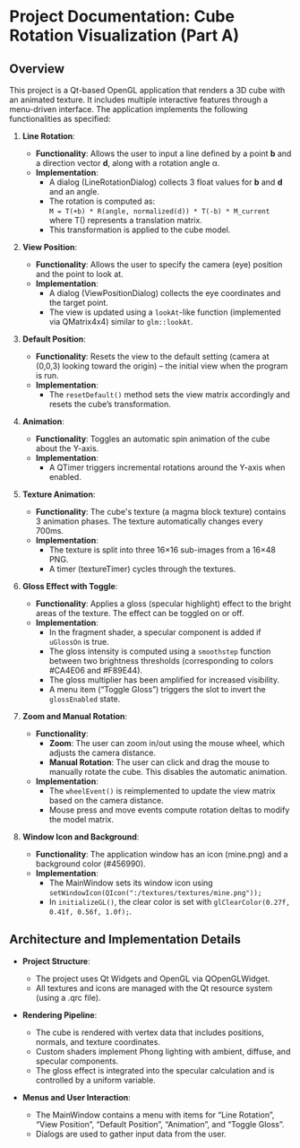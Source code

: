 # Project Documentation: Cube Rotation Visualization (Part A)

## Overview

This project is a Qt-based OpenGL application that renders a 3D cube with an animated texture. It includes multiple interactive features through a menu-driven interface. The application implements the following functionalities as specified:

1. **Line Rotation**:  
   - **Functionality**: Allows the user to input a line defined by a point **b** and a direction vector **d**, along with a rotation angle α.  
   - **Implementation**:  
     - A dialog (LineRotationDialog) collects 3 float values for **b** and **d** and an angle.
     - The rotation is computed as:  
       `M = T(+b) * R(angle, normalized(d)) * T(-b) * M_current`  
       where T() represents a translation matrix.
     - This transformation is applied to the cube model.

2. **View Position**:  
   - **Functionality**: Allows the user to specify the camera (eye) position and the point to look at.  
   - **Implementation**:  
     - A dialog (ViewPositionDialog) collects the eye coordinates and the target point.
     - The view is updated using a `lookAt`-like function (implemented via QMatrix4x4) similar to `glm::lookAt`.

3. **Default Position**:  
   - **Functionality**: Resets the view to the default setting (camera at (0,0,3) looking toward the origin) – the initial view when the program is run.
   - **Implementation**:  
     - The `resetDefault()` method sets the view matrix accordingly and resets the cube’s transformation.

4. **Animation**:  
   - **Functionality**: Toggles an automatic spin animation of the cube about the Y-axis.
   - **Implementation**:  
     - A QTimer triggers incremental rotations around the Y-axis when enabled.

5. **Texture Animation**:  
   - **Functionality**: The cube's texture (a magma block texture) contains 3 animation phases. The texture automatically changes every 700ms.
   - **Implementation**:  
     - The texture is split into three 16×16 sub-images from a 16×48 PNG.
     - A timer (textureTimer) cycles through the textures.

6. **Gloss Effect with Toggle**:  
   - **Functionality**: Applies a gloss (specular highlight) effect to the bright areas of the texture. The effect can be toggled on or off.
   - **Implementation**:  
     - In the fragment shader, a specular component is added if `uGlossOn` is true.
     - The gloss intensity is computed using a `smoothstep` function between two brightness thresholds (corresponding to colors #CA4E06 and #F89E44).
     - The gloss multiplier has been amplified for increased visibility.
     - A menu item (“Toggle Gloss”) triggers the slot to invert the `glossEnabled` state.

7. **Zoom and Manual Rotation**:  
   - **Functionality**:  
     - **Zoom**: The user can zoom in/out using the mouse wheel, which adjusts the camera distance.
     - **Manual Rotation**: The user can click and drag the mouse to manually rotate the cube. This disables the automatic animation.
   - **Implementation**:  
     - The `wheelEvent()` is reimplemented to update the view matrix based on the camera distance.
     - Mouse press and move events compute rotation deltas to modify the model matrix.

8. **Window Icon and Background**:  
   - **Functionality**: The application window has an icon (mine.png) and a background color (#456990).
   - **Implementation**:  
     - The MainWindow sets its window icon using `setWindowIcon(QIcon(":/textures/textures/mine.png"));`
     - In `initializeGL()`, the clear color is set with `glClearColor(0.27f, 0.41f, 0.56f, 1.0f);`.

## Architecture and Implementation Details

- **Project Structure**:  
  - The project uses Qt Widgets and OpenGL via QOpenGLWidget.
  - All textures and icons are managed with the Qt resource system (using a .qrc file).

- **Rendering Pipeline**:  
  - The cube is rendered with vertex data that includes positions, normals, and texture coordinates.
  - Custom shaders implement Phong lighting with ambient, diffuse, and specular components.
  - The gloss effect is integrated into the specular calculation and is controlled by a uniform variable.

- **Menus and User Interaction**:  
  - The MainWindow contains a menu with items for “Line Rotation”, “View Position”, “Default Position”, “Animation”, and “Toggle Gloss”.
  - Dialogs are used to gather input data from the user.

